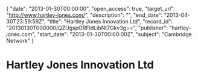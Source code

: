 {
  "date": "2013-01-30T00:00:00", 
  "open_access": true, 
  "target_url": "http://www.hartley-jones.com/", 
  "description": "", 
  "end_date": "2013-04-30T23:59:59Z", 
  "title": "Hartley Jones Innovation Ltd", 
  "record_id": "20130130T000000/QZUgspORFldLibNt7Gkv3g==", 
  "publisher": "hartley-jones.com", 
  "start_date": "2013-01-30T00:00:00Z", 
  "subject": "Cambridge Network"
}

# Hartley Jones Innovation Ltd

